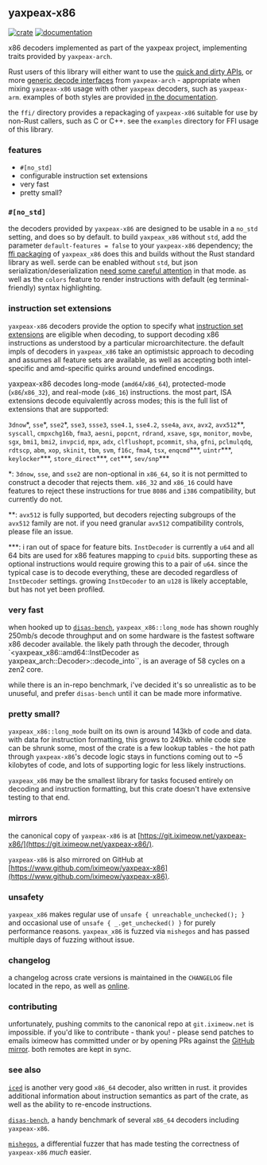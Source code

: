 ## yaxpeax-x86

[![crate](https://img.shields.io/crates/v/yaxpeax-x86.svg?logo=rust)](https://crates.io/crates/yaxpeax-x86)
[![documentation](https://docs.rs/yaxpeax-x86/badge.svg)](https://docs.rs/yaxpeax-x86)

x86 decoders implemented as part of the yaxpeax project, implementing traits provided by `yaxpeax-arch`.

Rust users of this library will either want to use the [quick and dirty APIs](https://docs.rs/yaxpeax-x86/latest/yaxpeax_x86/long_mode/struct.InstDecoder.html#method.decode_slice), or more [generic decode interfaces](https://docs.rs/yaxpeax-arch/latest/yaxpeax_arch/trait.Decoder.html#method.decode) from `yaxpeax-arch` - appropriate when mixing `yaxpeax-x86` usage with other `yaxpeax` decoders, such as `yaxpeax-arm`. examples of both styles are provided [in the documentation](https://docs.rs/yaxpeax-x86/).

the `ffi/` directory provides a repackaging of `yaxpeax-x86` suitable for use by non-Rust callers, such as C or C++. see the `examples` directory for FFI usage of this library.

### features

* `#[no_std]`
* configurable instruction set extensions
* very fast
* pretty small?

### `#[no_std]`
the decoders provided by `yaxpeax-x86` are designed to be usable in a `no_std` setting, and does so by default. to build `yaxpeax_x86` without `std`, add the parameter `default-features = false` to your `yaxpeax-x86` dependency; the [ffi packaging](https://git.iximeow.net/yaxpeax-x86/tree/ffi) of `yaxpeax_x86` does this and builds without the Rust standard library as well. serde can be enabled without `std`, but json serialization/deserialization [need some careful attention](https://serde.rs/no-std.html) in that mode. as well as the `colors` feature to render instructions with default (eg terminal-friendly) syntax highlighting.

### instruction set extensions
`yaxpeax-x86` decoders provide the option to specify what [instruction set extensions](http://git.iximeow.net/yaxpeax-x86/tree/src/long_mode/mod.rs#n1297) are eligible when decoding, to support decoding x86 instructions as understood by a particular microarchitecture. the default impls of decoders in `yaxpeax_x86` take an optimistsic approach to decoding and assumes all feature sets are available, as well as accepting both intel-specific and amd-specific quirks around undefined encodings.

yaxpeax-x86 decodes long-mode (`amd64`/`x86_64`), protected-mode (`x86`/`x86_32`), and real-mode (`x86_16`) instructions. the most part, ISA extensions decode equivalently across modes; this is the full list of extensions that are supported:

`3dnow`\*, `sse`\*, `sse2`\*, `sse3`, `ssse3`, `sse4.1`, `sse4.2`, `sse4a`, `avx`, `avx2`, `avx512`\*\*, `syscall`, `cmpxchg16b`, `fma3`, `aesni`, `popcnt`, `rdrand`, `xsave`, `sgx`, `monitor`, `movbe`, `sgx`, `bmi1`, `bmi2`, `invpcid`, `mpx`, `adx`, `clflushopt`, `pcommit`, `sha`, `gfni`, `pclmulqdq`, `rdtscp`, `abm`, `xop`, `skinit`, `tbm`, `svm`, `f16c`, `fma4`, `tsx`, `enqcmd`\*\*\*, `uintr`\*\*\*, `keylocker`\*\*\*, `store_direct`\*\*\*, `cet`\*\*\*, `sev/snp`\*\*\*

\*: `3dnow`, `sse`, and `sse2` are non-optional in `x86_64`, so it is not permitted to construct a decoder that rejects them. `x86_32` and `x86_16` could have features to reject these instructions for true `8086` and `i386` compatibility, but currently do not.

\*\*: `avx512` is fully supported, but decoders rejecting subgroups of the `avx512` family are not. if you need granular `avx512` compatibility controls, please file an issue.

\*\*\*: i ran out of space for feature bits. `InstDecoder` is currently a `u64` and all 64 bits are used for x86 features mapping to `cpuid` bits. supporting these as optional instructions would require growing this to a pair of `u64`. since the typical case is to decode everything, these are decoded regardless of `InstDecoder` settings. growing `InstDecoder` to an `u128` is likely acceptable, but has not yet been profiled.

### very fast
when hooked up to [`disas-bench`](https://github.com/iximeow/disas-bench#results), `yaxpeax_x86::long_mode` has shown roughly 250mb/s decode throughput and on some hardware is the fastest software x86 decoder available. the likely path through the decoder, through `<yaxpeax_x86::amd64::InstDecoder as yaxpeax_arch::Decoder>::decode_into``, is an average of 58 cycles on a zen2 core.

while there is an in-repo benchmark, i've decided it's so unrealistic as to be unuseful, and prefer `disas-bench` until it can be made more informative.

### pretty small?
`yaxpeax_x86::long_mode` built on its own is around 143kb of code and data. with data for instruction formatting, this grows to 249kb. while code size can be shrunk some, most of the crate is a few lookup tables - the hot path through `yaxpeax-x86`'s decode logic stays in functions coming out to ~5 kilobytes of code, and lots of supporting logic for less likely instructions.

`yaxpeax_x86` may be the smallest library for tasks focused entirely on decoding and instruction formatting, but this crate doesn't have extensive testing to that end.

### mirrors

the canonical copy of `yaxpeax-x86` is at [https://git.iximeow.net/yaxpeax-x86/](https://git.iximeow.net/yaxpeax-x86/).

`yaxpeax-x86` is also mirrored on GitHub at [https://www.github.com/iximeow/yaxpeax-x86](https://www.github.com/iximeow/yaxpeax-x86).

### unsafety
`yaxpeax_x86` makes regular use of `unsafe { unreachable_unchecked(); }` and occasional use of `unsafe { _.get_unchecked() }` for purely performance reasons. `yaxpeax_x86` is fuzzed via `mishegos` and has passed multiple days of fuzzing without issue.

### changelog
a changelog across crate versions is maintained in the `CHANGELOG` file located in the repo, as well as [online](https://git.iximeow.net/yaxpeax-x86/tree/CHANGELOG).

### contributing
unfortunately, pushing commits to the canonical repo at `git.iximeow.net` is impossible. if you'd like to contribute - thank you! - please send patches to emails iximeow has committed under or by opening PRs against the [GitHub mirror](https://www.github.com/iximeow/yaxpeax-x86). both remotes are kept in sync.

### see also

[`iced`](https://github.com/0xd4d/iced) is another very good `x86_64` decoder, also written in rust. it provides additional information about instruction semantics as part of the crate, as well as the ability to re-encode instructions.

[`disas-bench`](https://github.com/athre0z/disas-bench), a handy benchmark of several `x86_64` decoders including `yaxpeax-x86`.

[`mishegos`](https://github.com/trailofbits/mishegos/), a differential fuzzer that has made testing the correctness of `yaxpeax-x86` _much_ easier.
